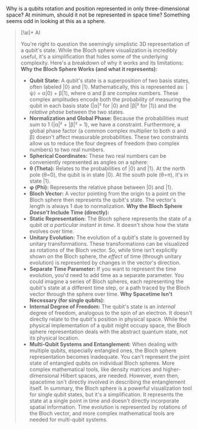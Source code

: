 Why is a qubits rotation and position represented in only three-dimensional space? At minimum, should it not be represented in space time? Something seems odd in looking at this as a sphere.
> [!ai]+ AI
>
> You're right to question the seemingly simplistic 3D representation of a qubit's state.  While the Bloch sphere visualization is incredibly useful, it's a simplification that hides some of the underlying complexity.  Here's a breakdown of why it works and its limitations:
> **Why the Bloch Sphere Works (and what it represents):**
> * **Qubit State:** A qubit's state is a superposition of two basis states, often labeled |0⟩ and |1⟩.  Mathematically, this is represented as:  |ψ⟩ = α|0⟩ + β|1⟩, where α and β are complex numbers.  These complex amplitudes encode both the probability of measuring the qubit in each basis state (|α|² for |0⟩ and |β|² for |1⟩) and the *relative phase* between the two states.
> * **Normalization and Global Phase:** Because the probabilities must sum to 1 (|α|² + |β|² = 1), we have a constraint.  Furthermore, a global phase factor (a common complex multiplier to both α and β) doesn't affect measurable probabilities.  These two constraints allow us to reduce the four degrees of freedom (two complex numbers) to two real numbers.
> * **Spherical Coordinates:** These two real numbers can be conveniently represented as angles on a sphere:
> * **θ (Theta):**  Relates to the probabilities of |0⟩ and |1⟩.  At the north pole (θ=0), the qubit is in state |0⟩. At the south pole (θ=π), it's in state |1⟩.
> * **φ (Phi):** Represents the relative phase between |0⟩ and |1⟩.
> * **Bloch Vector:**  A vector pointing from the origin to a point on the Bloch sphere then represents the qubit's state.  The vector's length is always 1 due to normalization.
> **Why the Bloch Sphere *Doesn't* Include Time (directly):**
> * **Static Representation:** The Bloch sphere represents the state of a qubit *at a particular instant in time*. It doesn't show how the state evolves over time.
> * **Unitary Evolution:** The evolution of a qubit's state is governed by unitary transformations. These transformations can be visualized as rotations of the Bloch vector.  So, while time isn't explicitly shown on the Bloch sphere, the *effect* of time (through unitary evolution) is represented by changes in the vector's direction.
> * **Separate Time Parameter:**  If you want to represent the time evolution, you'd need to add time as a separate parameter.  You could imagine a series of Bloch spheres, each representing the qubit's state at a different time step, or a path traced by the Bloch vector through the sphere over time.
> **Why Spacetime Isn't Necessary (for single qubits):**
> * **Internal Degree of Freedom:** The qubit's state is an *internal* degree of freedom, analogous to the spin of an electron.  It doesn't directly relate to the qubit's position in physical space.  While the physical implementation of a qubit might occupy space, the Bloch sphere representation deals with the abstract quantum state, not its physical location.
> * **Multi-Qubit Systems and Entanglement:**  When dealing with multiple qubits, especially entangled ones, the Bloch sphere representation becomes inadequate.  You can't represent the joint state of entangled qubits on individual Bloch spheres.  More complex mathematical tools, like density matrices and higher-dimensional Hilbert spaces, are needed.  However, even then, spacetime isn't directly involved in describing the entanglement itself.
> In summary, the Bloch sphere is a powerful visualization tool for single qubit states, but it's a simplification. It represents the state at a single point in time and doesn't directly incorporate spatial information.  Time evolution is represented by rotations of the Bloch vector, and more complex mathematical tools are needed for multi-qubit systems.
